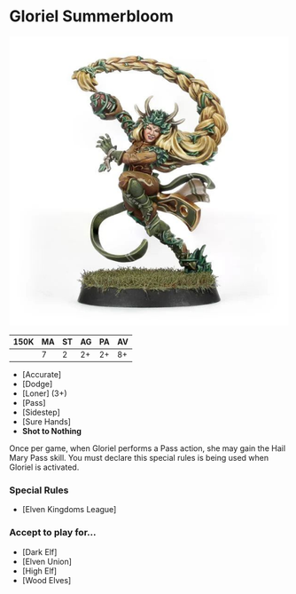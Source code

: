 # Gloriel Summerbloom

![](../media/starplayers/GSummerbloom01.jpg)

| 150K  | MA | ST | AG | PA | AV |
| --- | --- | --- | --- | --- | --- |
| | 7 | 2 | 2+ | 2+ | 8+ |

* [Accurate]
* [Dodge]
* [Loner] (3+)
* [Pass]
* [Sidestep]
* [Sure Hands]
* **Shot to Nothing**

Once per game, when Gloriel performs a Pass action, she may gain the Hail Mary Pass skill. You must declare this special rules is being used when Gloriel is activated.

### Special Rules

* [Elven Kingdoms League]

### Accept to play for...

* [Dark Elf]
* [Elven Union]
* [High Elf]
* [Wood Elves]
